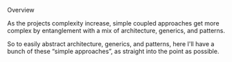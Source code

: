Overview

As the projects complexity increase, simple coupled approaches get more complex by entanglement with a mix of architecture, generics, and patterns.

So to easily abstract architecture, generics, and patterns, here I'll have a bunch of these “simple approaches”, as straight into the point as possible.
